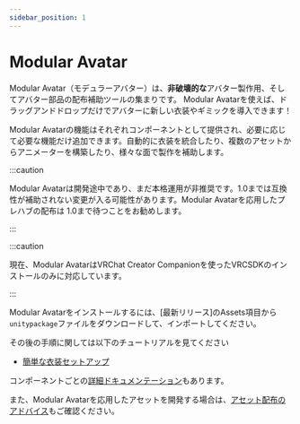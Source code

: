 ```yaml
---
sidebar_position: 1
---
```


# Modular Avatar

Modular Avatar（モデュラーアバター）は、**非破壊的な**アバター製作用、そしてアバター部品の配布補助ツールの集まりです。
Modular Avatarを使えば、ドラッグアンドドロップだけでアバターに新しい衣装やギミックを導入できます！

Modular Avatarの機能はそれぞれコンポーネントとして提供され、必要に応じて必要な機能だけ追加できます。自動的に衣装を統合したり、複数のアセットからアニメーターを構築したり、様々な面で製作を補助します。

:::caution

Modular Avatarは開発途中であり、まだ本格運用が非推奨です。1.0までは互換性が補助されない変更が入る可能性があります。Modular Avatarを応用したプレハブの配布は
1.0まで待つことをお勧めします。

:::

:::caution

現在、Modular AvatarはVRChat Creator Companionを使ったVRCSDKのインストールのみに対応しています。

:::

Modular Avatarをインストールするには、[最新リリース]のAssets項目から`unitypackage`ファイルをダウンロードして、インポートしてください。

その後の手順に関しては以下のチュートリアルを見てください
* [簡単な衣装セットアップ](tutorials/clothing)

コンポーネントごとの[詳細ドキュメンテーション](reference)もあります。

また、Modular Avatarを応用したアセットを開発する場合は、[アセット配布のアドバイス](distributing-prefabs)もご確認ください。